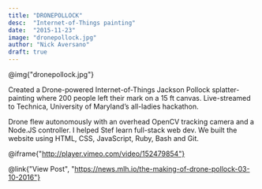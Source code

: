 ```yaml
---
title: "DRONEPOLLOCK"
desc:  "Internet-of-Things painting"
date:  "2015-11-23"
image: "dronepollock.jpg"
author: "Nick Aversano"
draft: true
---
```


@img{"dronepollock.jpg"}

Created a Drone-powered Internet-of-Things Jackson Pollock splatter-painting where 200 people left their mark on a 15 ft canvas. Live-streamed to Technica, University of Maryland’s all-ladies hackathon.

Drone flew autonomously with an overhead OpenCV tracking camera and a Node.JS controller. I helped Stef learn full-stack web dev. We built the website using HTML, CSS, JavaScript, Ruby, Bash and Git.

@iframe{"http://player.vimeo.com/video/152479854"}

@link{"View Post", "https://news.mlh.io/the-making-of-drone-pollock-03-10-2016"}